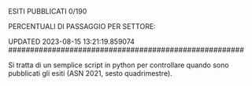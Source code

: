 ESITI PUBBLICATI 0/190 

PERCENTUALI DI PASSAGGIO PER SETTORE:

UPDATED 2023-08-15 13:21:19.859074
###################################################### 

Si tratta di un semplice script in python per controllare quando sono pubblicati gli esiti (ASN 2021, sesto quadrimestre).

